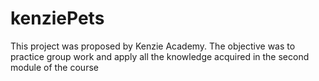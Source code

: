 # kenziePets
This project was proposed by Kenzie Academy. The objective was to practice group work and apply all the knowledge acquired in the second module of the course
